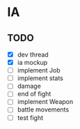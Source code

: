 # IA

## TODO

- [x] dev thread
- [x] ia mockup
- [ ] implement Job
- [ ] implement stats
- [ ] damage
- [ ] end of fight
- [ ] implement Weapon
- [ ] battle movements
- [ ] test fight